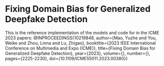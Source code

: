 # Fixing Domain Bias for Generalized Deepfake Detection

This is the reference implementation of the models and code for in the ICME 2023 papers:
    @INPROCEEDINGS{10219848,
  author={Mao, Yuzhe and You, Weike and Zhou, Linna and Lu, Zhigao},
  booktitle={2023 IEEE International Conference on Multimedia and Expo (ICME)}, 
  title={Fixing Domain Bias for Generalized Deepfake Detection}, 
  year={2023},
  volume={},
  number={},
  pages={2225-2230},
  doi={10.1109/ICME55011.2023.00380}}

